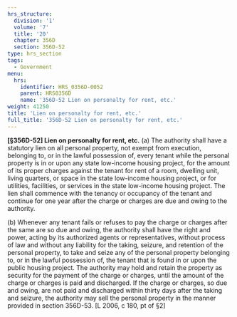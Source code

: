 ```yaml
---
hrs_structure:
  division: '1'
  volume: '7'
  title: '20'
  chapter: 356D
  section: 356D-52
type: hrs_section
tags:
  - Government
menu:
  hrs:
    identifier: HRS_0356D-0052
    parent: HRS0356D
    name: '356D-52 Lien on personalty for rent, etc.'
weight: 41250
title: 'Lien on personalty for rent, etc.'
full_title: '356D-52 Lien on personalty for rent, etc.'
---
```

**[§356D-52] Lien on personalty for rent, etc.** (a) The authority shall have a statutory lien on all personal property, not exempt from execution, belonging to, or in the lawful possession of, every tenant while the personal property is in or upon any state low-income housing project, for the amount of its proper charges against the tenant for rent of a room, dwelling unit, living quarters, or space in the state low-income housing project, or for utilities, facilities, or services in the state low-income housing project. The lien shall commence with the tenancy or occupancy of the tenant and continue for one year after the charge or charges are due and owing to the authority.

(b) Whenever any tenant fails or refuses to pay the charge or charges after the same are so due and owing, the authority shall have the right and power, acting by its authorized agents or representatives, without process of law and without any liability for the taking, seizure, and retention of the personal property, to take and seize any of the personal property belonging to, or in the lawful possession of, the tenant that is found in or upon the public housing project. The authority may hold and retain the property as security for the payment of the charge or charges, until the amount of the charge or charges is paid and discharged. If the charge or charges, so due and owing, are not paid and discharged within thirty days after the taking and seizure, the authority may sell the personal property in the manner provided in section 356D-53\. [L 2006, c 180, pt of §2]